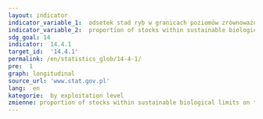 ```yaml
---
layout: indicator
indicator_variable_1:  odsetek stad ryb w granicach poziomów zrównoważonych na Morzu Bałtyckim,odsetek zasobów rybnych w pełni wykorzystanych (fully exploited) na Morzu Bałtyckim,odsetek stad ryb które są nie w pełni wykorzystane (non-fully exploited) na Morzu Bałtyckim,odsetek stad ryb które są nadmiernie eksploatowane (overexploited) na Morzu Bałtyckim
indicator_variable_2:  proportion of stocks within sustainable biological limits on the Baltic Sea,proportion of stocks fully exploited on the Baltic Sea,proportion of stocks non-fully exploited on the Baltic Sea,proportion of stocks overexploited on the Baltic Sea
sdg_goal: 14
indicator:  14.4.1
target_id:  '14.4.1'
permalink: /en/statistics_glob/14-4-1/
pre:  1
graph: longitudinal
source_url: 'www.stat.gov.pl'
lang:  en
kategorie:  by exploitation level
zmienne: proportion of stocks within sustainable biological limits on the Baltic Sea,proportion of stocks fully exploited on the Baltic Sea,proportion of stocks non-fully exploited on the Baltic Sea,proportion of stocks overexploited on the Baltic Sea
---
```

